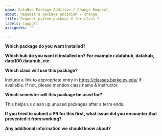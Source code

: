 ```yaml
---
name: DataHub Package Addition / Change Request
about: Request a package addition / change
title: Request python package X for class Y
labels: support
assignees: ''

---
```


**Which package do you want installed?**

**Which hub do you want it installed on?  For example r.datahub, datahub, data100.datahub, etc.**

**Which class will use this package?**

Include a link to appropriate entry in https://classes.berkeley.edu/ if available. If not, please mention class name & instructor.

**Which semester will this package be used for?**

This helps us clean up unused packages after a term ends.

**If you tried to submit a PR for this first, what issue did you encounter that prevented it from working?**

**Any additional information we should know about?**
